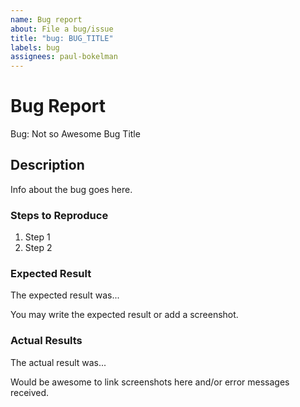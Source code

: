 ```yaml
---
name: Bug report
about: File a bug/issue
title: "bug: BUG_TITLE"
labels: bug
assignees: paul-bokelman
---
```


<!-- Please search existing issues to avoid creating duplicates. -->

# Bug Report

Bug: Not so Awesome Bug Title

## Description

Info about the bug goes here.

### Steps to Reproduce

1. Step 1
2. Step 2

### Expected Result

The expected result was...

You may write the expected result or add a screenshot.

### Actual Results

The actual result was...

Would be awesome to link screenshots here and/or error messages received.